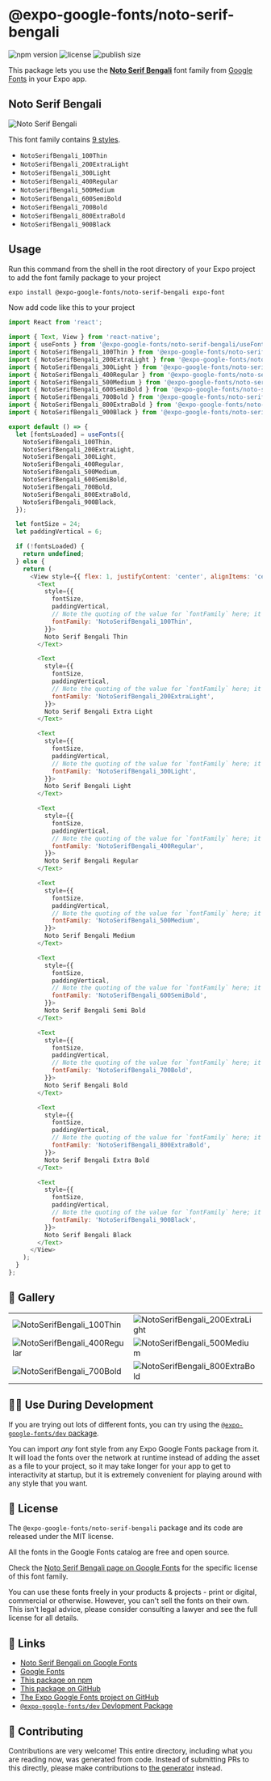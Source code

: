 # @expo-google-fonts/noto-serif-bengali

![npm version](https://flat.badgen.net/npm/v/@expo-google-fonts/noto-serif-bengali)
![license](https://flat.badgen.net/github/license/expo/google-fonts)
![publish size](https://flat.badgen.net/packagephobia/install/@expo-google-fonts/noto-serif-bengali)

This package lets you use the [**Noto Serif Bengali**](https://fonts.google.com/specimen/Noto+Serif+Bengali) font family from [Google Fonts](https://fonts.google.com/) in your Expo app.

## Noto Serif Bengali

![Noto Serif Bengali](./font-family.png)

This font family contains [9 styles](#-gallery).

- `NotoSerifBengali_100Thin`
- `NotoSerifBengali_200ExtraLight`
- `NotoSerifBengali_300Light`
- `NotoSerifBengali_400Regular`
- `NotoSerifBengali_500Medium`
- `NotoSerifBengali_600SemiBold`
- `NotoSerifBengali_700Bold`
- `NotoSerifBengali_800ExtraBold`
- `NotoSerifBengali_900Black`

## Usage

Run this command from the shell in the root directory of your Expo project to add the font family package to your project
```sh
expo install @expo-google-fonts/noto-serif-bengali expo-font
```

Now add code like this to your project
```js
import React from 'react';

import { Text, View } from 'react-native';
import { useFonts } from '@expo-google-fonts/noto-serif-bengali/useFonts';
import { NotoSerifBengali_100Thin } from '@expo-google-fonts/noto-serif-bengali/100Thin';
import { NotoSerifBengali_200ExtraLight } from '@expo-google-fonts/noto-serif-bengali/200ExtraLight';
import { NotoSerifBengali_300Light } from '@expo-google-fonts/noto-serif-bengali/300Light';
import { NotoSerifBengali_400Regular } from '@expo-google-fonts/noto-serif-bengali/400Regular';
import { NotoSerifBengali_500Medium } from '@expo-google-fonts/noto-serif-bengali/500Medium';
import { NotoSerifBengali_600SemiBold } from '@expo-google-fonts/noto-serif-bengali/600SemiBold';
import { NotoSerifBengali_700Bold } from '@expo-google-fonts/noto-serif-bengali/700Bold';
import { NotoSerifBengali_800ExtraBold } from '@expo-google-fonts/noto-serif-bengali/800ExtraBold';
import { NotoSerifBengali_900Black } from '@expo-google-fonts/noto-serif-bengali/900Black';

export default () => {
  let [fontsLoaded] = useFonts({
    NotoSerifBengali_100Thin,
    NotoSerifBengali_200ExtraLight,
    NotoSerifBengali_300Light,
    NotoSerifBengali_400Regular,
    NotoSerifBengali_500Medium,
    NotoSerifBengali_600SemiBold,
    NotoSerifBengali_700Bold,
    NotoSerifBengali_800ExtraBold,
    NotoSerifBengali_900Black,
  });

  let fontSize = 24;
  let paddingVertical = 6;

  if (!fontsLoaded) {
    return undefined;
  } else {
    return (
      <View style={{ flex: 1, justifyContent: 'center', alignItems: 'center' }}>
        <Text
          style={{
            fontSize,
            paddingVertical,
            // Note the quoting of the value for `fontFamily` here; it expects a string!
            fontFamily: 'NotoSerifBengali_100Thin',
          }}>
          Noto Serif Bengali Thin
        </Text>

        <Text
          style={{
            fontSize,
            paddingVertical,
            // Note the quoting of the value for `fontFamily` here; it expects a string!
            fontFamily: 'NotoSerifBengali_200ExtraLight',
          }}>
          Noto Serif Bengali Extra Light
        </Text>

        <Text
          style={{
            fontSize,
            paddingVertical,
            // Note the quoting of the value for `fontFamily` here; it expects a string!
            fontFamily: 'NotoSerifBengali_300Light',
          }}>
          Noto Serif Bengali Light
        </Text>

        <Text
          style={{
            fontSize,
            paddingVertical,
            // Note the quoting of the value for `fontFamily` here; it expects a string!
            fontFamily: 'NotoSerifBengali_400Regular',
          }}>
          Noto Serif Bengali Regular
        </Text>

        <Text
          style={{
            fontSize,
            paddingVertical,
            // Note the quoting of the value for `fontFamily` here; it expects a string!
            fontFamily: 'NotoSerifBengali_500Medium',
          }}>
          Noto Serif Bengali Medium
        </Text>

        <Text
          style={{
            fontSize,
            paddingVertical,
            // Note the quoting of the value for `fontFamily` here; it expects a string!
            fontFamily: 'NotoSerifBengali_600SemiBold',
          }}>
          Noto Serif Bengali Semi Bold
        </Text>

        <Text
          style={{
            fontSize,
            paddingVertical,
            // Note the quoting of the value for `fontFamily` here; it expects a string!
            fontFamily: 'NotoSerifBengali_700Bold',
          }}>
          Noto Serif Bengali Bold
        </Text>

        <Text
          style={{
            fontSize,
            paddingVertical,
            // Note the quoting of the value for `fontFamily` here; it expects a string!
            fontFamily: 'NotoSerifBengali_800ExtraBold',
          }}>
          Noto Serif Bengali Extra Bold
        </Text>

        <Text
          style={{
            fontSize,
            paddingVertical,
            // Note the quoting of the value for `fontFamily` here; it expects a string!
            fontFamily: 'NotoSerifBengali_900Black',
          }}>
          Noto Serif Bengali Black
        </Text>
      </View>
    );
  }
};

```

## 🔡 Gallery


||||
|-|-|-|
|![NotoSerifBengali_100Thin](.//100Thin/NotoSerifBengali_100Thin.ttf.png)|![NotoSerifBengali_200ExtraLight](.//200ExtraLight/NotoSerifBengali_200ExtraLight.ttf.png)|![NotoSerifBengali_300Light](.//300Light/NotoSerifBengali_300Light.ttf.png)||
|![NotoSerifBengali_400Regular](.//400Regular/NotoSerifBengali_400Regular.ttf.png)|![NotoSerifBengali_500Medium](.//500Medium/NotoSerifBengali_500Medium.ttf.png)|![NotoSerifBengali_600SemiBold](.//600SemiBold/NotoSerifBengali_600SemiBold.ttf.png)||
|![NotoSerifBengali_700Bold](.//700Bold/NotoSerifBengali_700Bold.ttf.png)|![NotoSerifBengali_800ExtraBold](.//800ExtraBold/NotoSerifBengali_800ExtraBold.ttf.png)|![NotoSerifBengali_900Black](.//900Black/NotoSerifBengali_900Black.ttf.png)||


## 👩‍💻 Use During Development

If you are trying out lots of different fonts, you can try using the [`@expo-google-fonts/dev` package](https://github.com/expo/google-fonts/tree/master/font-packages/dev#readme).

You can import *any* font style from any Expo Google Fonts package from it. It will load the fonts
over the network at runtime instead of adding the asset as a file to your project, so it may take longer
for your app to get to interactivity at startup, but it is extremely convenient
for playing around with any style that you want.

## 📖 License

The `@expo-google-fonts/noto-serif-bengali` package and its code are released under the MIT license.

All the fonts in the Google Fonts catalog are free and open source.

Check the [Noto Serif Bengali page on Google Fonts](https://fonts.google.com/specimen/Noto+Serif+Bengali) for the specific license of this font family.

You can use these fonts freely in your products & projects - print or digital, commercial or otherwise. However, you can't sell the fonts on their own. This isn't legal advice, please consider consulting a lawyer and see the full license for all details.

## 🔗 Links

- [Noto Serif Bengali on Google Fonts](https://fonts.google.com/specimen/Noto+Serif+Bengali)
- [Google Fonts](https://fonts.google.com/)
- [This package on npm](https://www.npmjs.com/package/@expo-google-fonts/noto-serif-bengali)
- [This package on GitHub](https://github.com/expo/google-fonts/tree/master/font-packages/noto-serif-bengali)
- [The Expo Google Fonts project on GitHub](https://github.com/expo/google-fonts)
- [`@expo-google-fonts/dev` Devlopment Package](https://github.com/expo/google-fonts/tree/master/font-packages/dev)

## 🤝 Contributing

Contributions are very welcome! This entire directory, including what you are reading now, was generated from code. Instead of submitting PRs to this directly, please make contributions to [the generator](https://github.com/expo/google-fonts/tree/master/packages/generator) instead.
